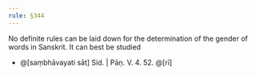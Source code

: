 ```yaml
---
rule: §344
---
```


No definite rules can be laid down for the determination of the gender of words in Sanskrit. It can best be studied

- @[saṃbhāvayati sāt] Sid. | Pāṇ. V. 4. 52. @[rī]